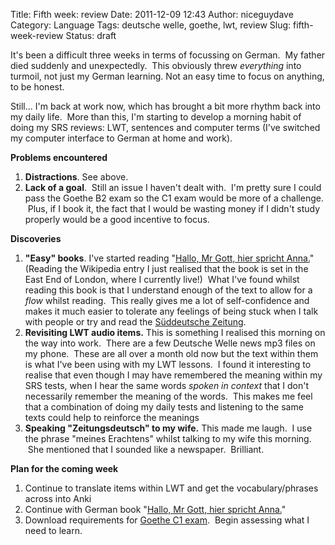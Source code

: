 Title: Fifth week: review
Date: 2011-12-09 12:43
Author: niceguydave
Category: Language
Tags: deutsche welle, goethe, lwt, review
Slug: fifth-week-review
Status: draft

It's been a difficult three weeks in terms of focussing on German.  My
father died suddenly and unexpectedly.  This obviously
threw *everything* into turmoil, not just my German learning. Not an
easy time to focus on anything, to be honest.

Still... I'm back at work now, which has brought a bit more rhythm back
into my daily life.  More than this, I'm starting to develop a morning
habit of doing my SRS reviews: LWT, sentences and computer terms (I've
switched my computer interface to German at home and work).

**Problems encountered**

1.  **Distractions**. See above.
2.  **Lack of a goal**.  Still an issue I haven't dealt with.  I'm
    pretty sure I could pass the Goethe B2 exam so the C1 exam would be
    more of a challenge.  Plus, if I book it, the fact that I would be
    wasting money if I didn't study properly would be a good incentive
    to focus.

**Discoveries**

1.  **"Easy" books**. I've started reading "[Hallo, Mr Gott, hier
    spricht
    Anna.](http://de.wikipedia.org/wiki/Hallo,_Mister_Gott,_hier_spricht_Anna)"
    (Reading the Wikipedia entry I just realised that the book is set in
    the East End of London, where I currently live!)  What I've found
    whilst reading this book is that I understand enough of the text to
    allow for a *flow* whilst reading.  This really gives me a lot of
    self-confidence and makes it much easier to tolerate any feelings of
    being stuck when I talk with people or try and read the [Süddeutsche
    Zeitung](http://www.sueddeutsche.de/).
2.  **Revisiting LWT audio items.** This is something I realised this
    morning on the way into work.  There are a few Deutsche Welle news
    mp3 files on my phone.  These are all over a month old now but the
    text within them is what I've been using with my LWT lessons.  I
    found it interesting to realise that even though I may have
    remembered the meaning within my SRS tests, when I hear the same
    words *spoken in context* that I don't necessarily remember the
    meaning of the words.  This makes me feel that a combination of
    doing my daily tests and listening to the same texts could help to
    reinforce the meanings
3.  **Speaking "Zeitungsdeutsch" to my wife.** This made me laugh.  I
    use the phrase "meines Erachtens" whilst talking to my wife this
    morning.  She mentioned that I sounded like a newspaper.  Brilliant.

**Plan for the coming week**

1.  Continue to translate items within LWT and get the
    vocabulary/phrases across into Anki
2.  Continue with German book "[Hallo, Mr Gott, hier spricht
    Anna.](http://de.wikipedia.org/wiki/Hallo,_Mister_Gott,_hier_spricht_Anna)"
3.  Download requirements for [Goethe C1
    exam](http://www.goethe.de/lrn/prj/pba/bes/gc1/enindex.htm).  Begin
    assessing what I need to learn.

